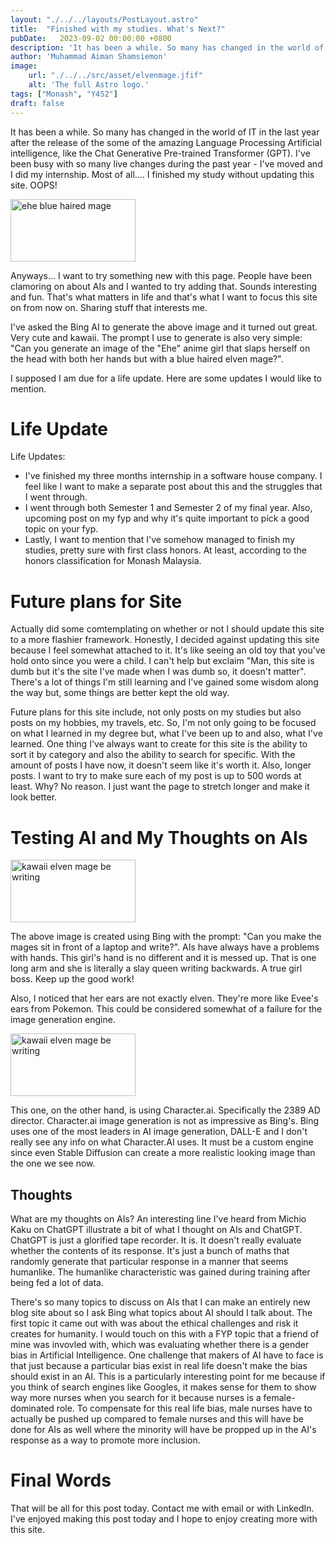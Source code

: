 ```yaml
---
layout: "./../../layouts/PostLayout.astro"
title:  "Finished with my studies. What's Next?"
pubDate:   2023-09-02 00:00:00 +0800
description: 'It has been a while. So many has changed in the world of IT in the last year after the release of the some of the amazing Language Processing Artificial intelligence, like the Chat Generative Pre-trained Transformer (GPT). I have been busy with so many live changes during the past year -  I have moved and I did my internship. Most of all.... I finished my study without updating this site. OOPS!'
author: 'Muhammad Aiman Shamsiemon'
image:
    url: "./../../src/asset/elvenmage.jfif"
    alt: 'The full Astro logo.'
tags: ["Monash", "Y4S2"]
draft: false
---
```

It has been a while. So many has changed in the world of IT in the last year after the release of the some of the amazing Language Processing Artificial intelligence, like the Chat Generative Pre-trained Transformer (GPT). I've been busy with so many live changes during the past year -  I've moved and I did my internship. Most of all.... I finished my study without updating this site. OOPS!

<img src="./../../src/asset/elvenmage.jfif" alt="ehe blue haired mage" width="200px" height="100px">

Anyways... I want to try something new with this page. People have been clamoring on about AIs and I wanted to try adding that. Sounds interesting and fun. That's what matters in life and that's what I want to focus this site on from now on. Sharing stuff that interests me.

I've asked the Bing AI to generate the above image and it turned out great. Very cute and kawaii. The prompt I use to generate is also very simple: "Can you generate an image of the "Ehe" anime girl that slaps herself on the head with both her hands but with a blue haired elven mage?".

I supposed I am due for a life update. Here are some updates I would like to mention.

# Life Update
Life Updates:
- I've finished my three months internship in a software house company. I feel like I want to make a separate post about this and the struggles that I went through.
- I went through both Semester 1 and Semester 2 of my final year. Also, upcoming post on my fyp and why it's quite important to pick a good topic on your fyp.
- Lastly, I want to mention that I've somehow managed to finish my studies, pretty sure with first class honors. At least, according to the honors classification for Monash Malaysia.

# Future plans for Site
Actually did some comtemplating on whether or not I should update this site to a more flashier framework. Honestly, I decided against updating this site because I feel somewhat attached to it. It's like seeing an old toy that you've hold onto since you were a child. I can't help but exclaim "Man, this site is dumb but it's the site I've made when I was dumb so, it doesn't matter". There's a lot of things I'm still learning and I've gained some wisdom along the way but, some things are better kept the old way.

Future plans for this site include, not only posts on my studies but also posts on my hobbies, my travels, etc. So, I'm not only going to be focused on what I learned in my degree but, what I've been up to and also, what I've learned. One thing I've always want to create for this site is the ability to sort it by category and also the ability to search for specific. With the amount of posts I have now, it doesn't seem like it's worth it. Also, longer posts. I want to try to make sure each of my post is up to 500 words at least. Why? No reason. I just want the page to stretch longer and make it look better.

# Testing AI and My Thoughts on AIs
<img src="./../../src/asset/elvenmagewriting.jfif" alt="kawaii elven mage be writing" width="200px" height="100px">

The above image is created using Bing with the prompt: "Can you make the mages sit in front of a laptop and write?". AIs have always have a problems with hands. This girl's hand is no different and it is messed up. That is one long arm and she is literally a slay queen writing backwards. A true girl boss. Keep up the good work!

Also, I noticed that her ears are not exactly elven. They're more like Evee's ears from Pokemon. This could be considered somewhat of a failure for the image generation engine.

<img src="./../../src/asset/elvendressing.webp" alt="kawaii elven mage be writing" width="200px" height="100px">

This one, on the other hand, is using Character.ai. Specifically the 2389 AD director. Character.ai image generation is not as impressive as Bing's. Bing uses one of the most leaders in AI image generation, DALL-E and I don't really see any info on what Character.AI uses. It must be a custom engine since even Stable Diffusion can create a more realistic looking image than the one we see now.

## Thoughts
What are my thoughts on AIs? An interesting line I've heard from Michio Kaku on ChatGPT illustrate a bit of what I thought on AIs and ChatGPT. ChatGPT is just a glorified tape recorder. It is. It doesn't really evaluate whether the contents of its response. It's just a bunch of maths that randomly generate that particular response in a manner that seems humanlike. The humanlike characteristic was gained during training after being fed a lot of data.

There's so many topics to discuss on AIs that I can make an entirely new blog site about so I ask Bing what topics about AI should I talk about. The first topic it came out with was about the ethical challenges and risk it creates for humanity. I would touch on this with a FYP topic that a friend of mine was invovled with, which was evaluating whether there is a gender bias in Artificial Intelligence. One challenge that makers of AI have to face is that just because a particular bias exist in real life doesn't make the bias should exist in an AI. This is a particularly interesting point for me because if you think of search engines like Googles, it makes sense for them to show way more nurses when you search for it because nurses is a female-dominated role. To compensate for this real life bias, male nurses have to actually be pushed up compared to female nurses and this will have be done for AIs as well where the minority will have be propped up in the AI's response as a way to promote more inclusion.

# Final Words

That will be all for this post today. Contact me with email or with LinkedIn. I've enjoyed making this post today and I hope to enjoy creating more with this site.